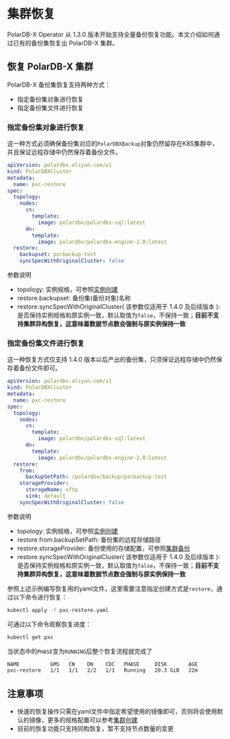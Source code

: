 集群恢复
======
PolarDB-X Operator 从 1.3.0 版本开始支持全量备份恢复功能。本文介绍如何通过已有的备份集恢复出 PolarDB-X 集群。

## 恢复 PolarDB-X 集群

PolarDB-X 备份集恢复支持两种方式：

* 指定备份集对象进行恢复
* 指定备份集文件进行恢复

### 指定备份集对象进行恢复

这一种方式必须确保备份集对应的`PolarDBXBackup`对象仍然留存在K8S集群中，并且保证远程存储中仍然保存着备份文件。

```yaml
apiVersion: polardbx.aliyun.com/v1
kind: PolarDBXCluster
metadata:
  name: pxc-restore   
spec:
  topology:                         
    nodes:
      cn:
        template:
          image: polardbx/polardbx-sql:latest
      dn:
        template:
          image: polardbx/polardbx-engine-2.0:latest
  restore:                          
    backupset: pxcbackup-test
    syncSpecWithOriginalCluster: false
```

参数说明
* topology: 实例规格，可参照[实例创建](../lifecycle/1-create.md)
* restore.backupset: 备份集(备份对象)名称
* restore.syncSpecWithOriginalCluster( 该参数仅适用于 1.4.0 及后续版本 ): 是否保持实例规格和原实例一致，默认取值为`false`，不保持一致；**目前不支持集群异构恢复，这意味着数据节点数会强制与原实例保持一致**


### 指定备份集文件进行恢复

这一种恢复方式仅支持 1.4.0 版本以后产出的备份集，只须保证远程存储中仍然保存着备份文件即可。

```yaml
apiVersion: polardbx.aliyun.com/v1
kind: PolarDBXCluster
metadata:
  name: pxc-restore 
spec:
  topology:
    nodes:
      cn:
        template:
          image: polardbx/polardbx-sql:latest
      dn:
        template:
          image: polardbx/polardbx-engine-2.0:latest
  restore:                  
    from:
      backupSetPath: /polardbx/backup/pxcbackup-test
    storageProvider:  
      storageName: sftp
      sink: default
    syncSpecWithOriginalCluster: false
```

参数说明
* topology: 实例规格，可参照[实例创建](../lifecycle/1-create.md)
* restore.from.backupSetPath: 备份集的远程存储路径
* restore.storageProvider: 备份使用的存储配置，可参照[集群备份](./2-cluster-backup.md)
* restore.syncSpecWithOriginalCluster( 该参数仅适用于 1.4.0 及后续版本 ): 是否保持实例规格和原实例一致，默认取值为`false`，不保持一致；**目前不支持集群异构恢复，这意味着数据节点数会强制与原实例保持一致**

参照上述示例编写恢复用的yaml文件，这里需要注意指定创建方式是`restore`，通过以下命令进行恢复：

```bash
kubectl apply -f pxc-restore.yaml
```

可通过以下命令观察恢复进度：

```bash
kubectl get pxc
```

当状态中的`PHASE`变为`RUNNING`后整个恢复流程就完成了

```bash
NAME          GMS   CN    DN    CDC   PHASE     DISK       AGE
pxc-restore   1/1   1/1   2/2   1/1   Running   20.3 GiB   22m
```

## 注意事项

- 快速的恢复操作只需在yaml文件中指定希望使用的镜像即可，否则将会使用默认的镜像，更多的规格配置可以参考[集群创建](../lifecycle/1-create.md)
- 目前的恢复功能只支持同构恢复，暂不支持节点数量的变更